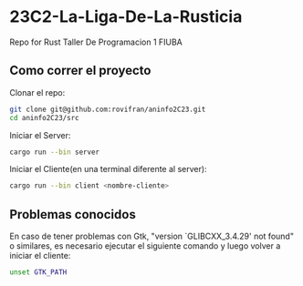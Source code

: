 # 23C2-La-Liga-De-La-Rusticia
Repo for Rust Taller De Programacion 1 FIUBA

## Como correr el proyecto
Clonar el repo:
```bash
git clone git@github.com:rovifran/aninfo2C23.git
cd aninfo2C23/src
```
Iniciar el Server:
```bash
cargo run --bin server
```

Iniciar el Cliente(en una terminal diferente al server):
```bash
cargo run --bin client <nombre-cliente>
```

## Problemas conocidos
En caso de tener problemas con Gtk, "version `GLIBCXX_3.4.29' not found" 
o similares, es  necesario ejecutar el siguiente comando 
y luego volver a iniciar el cliente:
```bash
unset GTK_PATH
```
